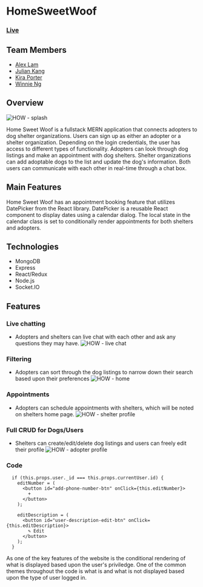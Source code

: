 # HomeSweetWoof
### [Live](https://homesweetwoof.herokuapp.com/#/)

## Team Members
* [Alex Lam](https://github.com/alexsaintlam)
* [Julian Kang](https://github.com/juka1031) 
* [Kira Porter](https://github.com/kierxin)
* [Winnie Ng](https://github.com/winniecwng)

## Overview

![HOW - splash](https://user-images.githubusercontent.com/82779931/134609901-c477e222-c48e-4af6-8b03-27ebef3040ba.JPG)

Home Sweet Woof is a fullstack MERN application that connects adopters to dog shelter organizations. Users can sign up as either an adopter or a shelter organization. Depending on the login credentials, the user has access to different types of functionality. Adopters can look through dog listings and make an appointment with dog shelters. Shelter organizations can add adoptable dogs to the list and update the dog's information. Both users can communicate with each other in real-time through a chat box.

## Main Features

Home Sweet Woof has an appointment booking feature that utilizes DatePicker from the React library. DatePicker is a reusable React component to display dates using a calendar dialog. The local state in the calendar class is set to conditionally render appointments for both shelters and adopters. 


## Technologies

* MongoDB
* Express
* React/Redux
* Node.js
* Socket.IO

## Features

### Live chatting

* Adopters and shelters can live chat with each other and ask any questions they may have.
![HOW - live chat](https://user-images.githubusercontent.com/82779931/134609904-d41059c1-5153-4f27-9449-6ca7347d7884.JPG)

### Filtering
* Adopters can sort through the dog listings to narrow down their search based upon their preferences
![HOW - home](https://user-images.githubusercontent.com/82779931/134609903-95b70f2b-1d93-471a-9405-f9b902baba58.JPG)

### Appointments
* Adopters can schedule appointments with shelters, which will be noted on shelters home page.
![HOW - shelter profile](https://user-images.githubusercontent.com/82779931/134609902-02bacea0-e946-4988-af22-2aa72516bd80.JPG)

### Full CRUD for Dogs/Users
* Shelters can create/edit/delete dog listings and users can freely edit their profile
![HOW - adopter profile](https://user-images.githubusercontent.com/82779931/134609900-39986994-ee23-4879-a698-d2b388d9d414.JPG)

### Code

```...javascript
  if (this.props.user._id === this.props.currentUser.id) {
    editNumber = (
      <button id="add-phone-number-btn" onClick={this.editNumber}>
        +
      </button>
    );

    editDescription = (
      <button id="user-description-edit-btn" onClick={this.editDescription}>
        ✎ Edit
      </button>
    );
  }
```

As one of the key features of the website is the conditional rendering of what is displayed based upon the user's priviledge. One of the common themes throughout the code is what is and what is not displayed based upon the type of user logged in.


